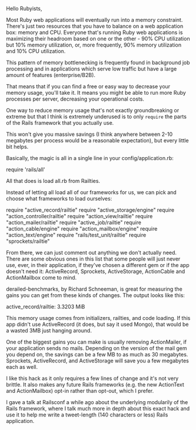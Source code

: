 
Hello Rubyists,

Most Ruby web applications will eventually run into a memory constraint. There's just two resources that you have to balance on a web application box: memory and CPU. Everyone that's running Ruby web applications is maximizing their headroom based on one or the other - 90% CPU utilization but 10% memory utilization, or, more frequently, 90% memory utilization and 10% CPU utilization.

This pattern of memory bottlenecking is frequently found in background job processing and in applications which serve low traffic but have a large amount of features (enterprise/B2B).

That means that if you can find a free or easy way to decrease your memory usage, you'll take it. It means you might be able to run more Ruby processes per server, decreasing your operational costs.

One way to reduce memory usage that's not exactly groundbreaking or extreme but that I think is extremely underused is to only `require` the parts of the Rails framework that you actually use.

This won't give you massive savings (I think anywhere between 2-10 megabytes per process would be a reasonable expectation), but every little bit helps.

Basically, the magic is all in a single line in your config/application.rb:

require 'rails/all'

All that does is load all.rb from Railties.

Instead of letting all load all of our frameworks for us, we can pick and choose what frameworks to load ourselves:

require "active_record/railtie"
require "active_storage/engine"
require "action_controller/railtie"
require "action_view/railtie"
require "action_mailer/railtie"
require "active_job/railtie"
require "action_cable/engine"
require "action_mailbox/engine"
require "action_text/engine"
require "rails/test_unit/railtie"
require "sprockets/railtie"

From there, we can just comment out anything we don't actually need. There are some obvious ones in this list that some people will just never use, ever, in their application, if they've chosen a different gem or if the app doesn't need it: ActiveRecord, Sprockets, ActiveStorage, ActionCable and ActionMailbox come to mind.

derailed-benchmarks, by Richard Schneeman, is great for measuring the gains you can get from these kinds of changes. The output looks like this:

active_record/railtie: 3.3203 MiB

This memory usage comes from initializers, railties, and code loading. If this app didn't use ActiveRecord (it does, but say it used Mongo), that would be a wasted 3MB just hanging around.

One of the biggest gains you can make is usually removing ActionMailer, if your application sends no mails. Depending on the version of the mail gem you depend on, the savings can be a few MB to as much as 30 megabytes. Sprockets, ActiveRecord, and ActiveStorage will save you a few megabytes each as well.

I like this hack as it only requires a few lines of change and it's not very brittle. It also makes any future Rails frameworks (e.g. the new ActionText and ActionMailbox) opt-in rather than opt-out, which I prefer.

I gave a talk at Railsconf a while ago about the underlying modularily of the Rails framework, where I talk much more in depth about this exact hack and use it to help me write a tweet-length (140 characters or less) Rails application. 

